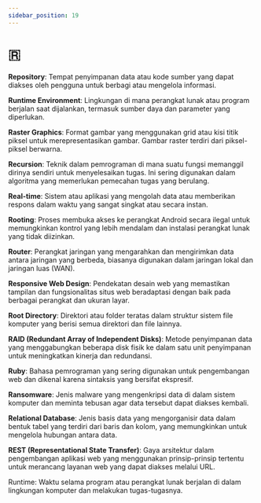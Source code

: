 ```yaml
---
sidebar_position: 19
---
```


# 🇷

**Repository**: Tempat penyimpanan data atau kode sumber yang dapat diakses oleh pengguna untuk berbagi atau mengelola informasi.

**Runtime Environment**: Lingkungan di mana perangkat lunak atau program berjalan saat dijalankan, termasuk sumber daya dan parameter yang diperlukan.

**Raster Graphics**: Format gambar yang menggunakan grid atau kisi titik piksel untuk merepresentasikan gambar. Gambar raster terdiri dari piksel-piksel berwarna.

**Recursion**: Teknik dalam pemrograman di mana suatu fungsi memanggil dirinya sendiri untuk menyelesaikan tugas. Ini sering digunakan dalam algoritma yang memerlukan pemecahan tugas yang berulang.

**Real-time**: Sistem atau aplikasi yang mengolah data atau memberikan respons dalam waktu yang sangat singkat atau secara instan.

**Rooting**: Proses membuka akses ke perangkat Android secara ilegal untuk memungkinkan kontrol yang lebih mendalam dan instalasi perangkat lunak yang tidak diizinkan.

**Router**: Perangkat jaringan yang mengarahkan dan mengirimkan data antara jaringan yang berbeda, biasanya digunakan dalam jaringan lokal dan jaringan luas (WAN).

**Responsive Web Design**: Pendekatan desain web yang memastikan tampilan dan fungsionalitas situs web beradaptasi dengan baik pada berbagai perangkat dan ukuran layar.

**Root Directory**: Direktori atau folder teratas dalam struktur sistem file komputer yang berisi semua direktori dan file lainnya.

**RAID (Redundant Array of Independent Disks)**: Metode penyimpanan data yang menggabungkan beberapa disk fisik ke dalam satu unit penyimpanan untuk meningkatkan kinerja dan redundansi.

**Ruby**: Bahasa pemrograman yang sering digunakan untuk pengembangan web dan dikenal karena sintaksis yang bersifat ekspresif.

**Ransomware**: Jenis malware yang mengenkripsi data di dalam sistem komputer dan meminta tebusan agar data tersebut dapat diakses kembali.

**Relational Database**: Jenis basis data yang mengorganisir data dalam bentuk tabel yang terdiri dari baris dan kolom, yang memungkinkan untuk mengelola hubungan antara data.

**REST (Representational State Transfer)**: Gaya arsitektur dalam pengembangan aplikasi web yang menggunakan prinsip-prinsip tertentu untuk merancang layanan web yang dapat diakses melalui URL.

Runtime: Waktu selama program atau perangkat lunak berjalan di dalam lingkungan komputer dan melakukan tugas-tugasnya.